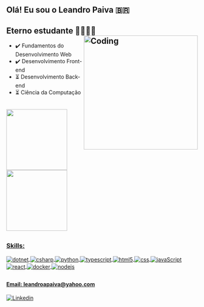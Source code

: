 ## Olá! Eu sou o Leandro Paiva 🇧🇷 

## Eterno estudante 🏋🏽‍♂️🚀 <img align="right" alt="Coding" width="300" src="https://miro.medium.com/max/680/0*7Q3yvSIv_t0ioJ-Z.gif"/>

 - ✔️  Fundamentos do Desenvolvimento Web
 - ✔️  Desenvolvimento Front-end
 - :hourglass_flowing_sand: Desenvolvimento Back-end  
 - :hourglass_flowing_sand: Ciência da Computação
 ##
<div align="center"> <a href="https://github.com/oleandropaiva"> </div>

 <div>
  <img height="160em" 
       src="https://github-readme-stats.vercel.app/api?username=oleandropaiva&show_icons=true&theme=react&include_all_commits=true&count_private=true" />
  <img height="160em" src="https://github-readme-stats.vercel.app/api/top-langs/?username=oleandropaiva&layout=compact&theme=react" /> 
</div>

##

 <h3>Skills:</h3>
 <div style="display: inline_block">
  <img align="center" alt="dotnet" src="https://img.shields.io/badge/.NET-512BD4?style=for-the-badge&logo=dotnet&logoColor=white"/>
  <img align="center" alt="csharp" src="https://img.shields.io/badge/C%23-239120?style=for-the-badge&logo=c-sharp&logoColor=white"/>
  <img align="center" alt="python" src="https://img.shields.io/badge/Python-FFD43B?style=for-the-badge&logo=python&logoColor=blue" />
  <img align="center" alt="typescript" src="https://img.shields.io/badge/TypeScript-007ACC?style=for-the-badge&logo=typescript&logoColor=white" />
  <img align="center" alt="html5" src="https://img.shields.io/badge/HTML5-E34F26?style=for-the-badge&logo=html5&logoColor=white" />
  <img align="center" alt="css" src="https://img.shields.io/badge/CSS-239120?&style=for-the-badge&logo=css3&logoColor=white" />
  <img align="center" alt="javaScript" src="https://img.shields.io/badge/JavaScript-323330?style=for-the-badge&logo=javascript&logoColor=F7DF1E" />
  <img align="center" alt="react" src="https://img.shields.io/badge/React-20232A?style=for-the-badge&logo=react&logoColor=61DAFB" />
  <img align="center" alt="docker" src="https://img.shields.io/badge/Docker-2CA5E0?style=for-the-badge&logo=docker&logoColor=white" />
  <img align="center" alt="nodejs" src="https://img.shields.io/badge/Node.js-339933?style=for-the-badge&logo=nodedotjs&logoColor=white" />
  </div>
 
   ##
 
#### Email: leandroapaiva@yahoo.com
[![Linkedin](https://img.shields.io/badge/LinkedIn-0077B5?style=for-the-badge&logo=linkedin&logoColor=white)](https://www.linkedin.com/in/leandroapaiva/)

